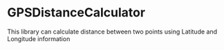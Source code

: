 # GPSDistanceCalculator

This library can calculate distance between two points using Latitude and Longitude information


